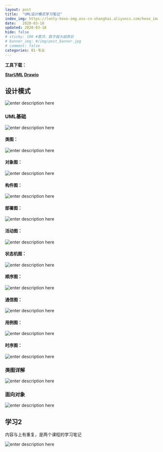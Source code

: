 ```yaml
---
layout: post
title:  "UML设计模式学习笔记"
index_img: https://lonly-hexo-img.oss-cn-shanghai.aliyuncs.com/hexo_images/UML设计模式学习笔记/uml-banner.png
date:   2020-03-18
updated: 2020-03-18
hide: false
# sticky: 100 #置顶，数字越大越靠前
# banner_img: #/img/post_banner.jpg
# comment: false
categories: 01-专业
---
```



**工具下载：**

**[StarUML](http://staruml.io/) 
[Drawio](https://drawio-app.com/)** 

<!--more-->

## 设计模式

![enter description here](https://lonly-hexo-img.oss-cn-shanghai.aliyuncs.com/hexo_images/UML设计模式学习笔记/设计模式_1.png)

### UML基础

![enter description here](https://lonly-hexo-img.oss-cn-shanghai.aliyuncs.com/hexo_images/UML设计模式学习笔记/UML基础.png)

#### 类图：
![enter description here](https://lonly-hexo-img.oss-cn-shanghai.aliyuncs.com/hexo_images/UML设计模式学习笔记/类图.png)

####  对象图：
![enter description here](https://lonly-hexo-img.oss-cn-shanghai.aliyuncs.com/hexo_images/UML设计模式学习笔记/对象图.png)

####  构件图：
![enter description here](https://lonly-hexo-img.oss-cn-shanghai.aliyuncs.com/hexo_images/UML设计模式学习笔记/构件图.png)

#### 部署图：
![enter description here](https://lonly-hexo-img.oss-cn-shanghai.aliyuncs.com/hexo_images/UML设计模式学习笔记/部署图.png)

#### 活动图：
![enter description here](https://lonly-hexo-img.oss-cn-shanghai.aliyuncs.com/hexo_images/UML设计模式学习笔记/活动图.png)

#### 状态机图：
![enter description here](https://lonly-hexo-img.oss-cn-shanghai.aliyuncs.com/hexo_images/UML设计模式学习笔记/状态机图.png)

#### 顺序图：
![enter description here](https://lonly-hexo-img.oss-cn-shanghai.aliyuncs.com/hexo_images/UML设计模式学习笔记/顺序图.png)

#### 通信图：
![enter description here](https://lonly-hexo-img.oss-cn-shanghai.aliyuncs.com/hexo_images/UML设计模式学习笔记/通信图.png)

#### 用例图：
![enter description here](https://lonly-hexo-img.oss-cn-shanghai.aliyuncs.com/hexo_images/UML设计模式学习笔记/用例图.png)

#### 时序图：
![enter description here](https://lonly-hexo-img.oss-cn-shanghai.aliyuncs.com/hexo_images/UML设计模式学习笔记/时序图.png)

### 类图详解
![enter description here](https://lonly-hexo-img.oss-cn-shanghai.aliyuncs.com/hexo_images/UML设计模式学习笔记/类图详解.png)

### 面向对象

![enter description here](https://lonly-hexo-img.oss-cn-shanghai.aliyuncs.com/hexo_images/UML设计模式学习笔记/面向对象.png)

## 学习2

内容与上有重复，是两个课程的学习笔记

![enter description here](https://lonly-hexo-img.oss-cn-shanghai.aliyuncs.com/hexo_images/UML设计模式学习笔记/UML.png)

